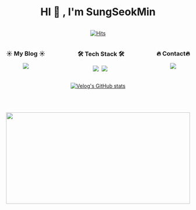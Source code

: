 
<div style="width: 100%, height: 100%; display: flex; flex-direction: column">
<div style="width: 100%; display: flex; flex-direction: column; align-items: center;">
<h1>HI 👋 , I'm SungSeokMin</h1>

[![Hits](https://hits.seeyoufarm.com/api/count/incr/badge.svg?url=https%3A%2F%2Fgithub.com%2FSungSeokMin&count_bg=%2379C83D&title_bg=%23555555&icon=&icon_color=%23E7E7E7&title=hits&edge_flat=false)](https://hits.seeyoufarm.com)

</div>

<div style="width: 100%; display: flex; justify-content: space-between">
  <div>
    <h3 align='center'>☀️ My Blog ☀️</h3> 
      <p align="center">
      <a href="https://velog.io/@jkl1545">
        <img src="http://img.shields.io/badge/-Velog-green?style=flat&logo=Blogger&logoColor=white" />
      </a>
      </P>
  </div>

  <div>
    <h3 align='center'>🛠 Tech Stack 🛠</h3> 
    <p align="center">
      <img src="https://img.shields.io/badge/-JavaScript-F7DF1E?style=flat-square&logo=JavaScript&logoColor=white" />&nbsp
      <img src="https://img.shields.io/badge/-React-61DAFB?style=flat-square&logo=React&logoColor=white" />&nbsp
    </P>
  </div>

  <div>
    <h3 align='center'>🔥 Contact🔥 </h3>
    <p align="center">
    <a href="https://instagram.com/sungstonemin">
      <img src="http://img.shields.io/badge/-Instagram-white?style=flat&logo=Instagram&link=https://instagram.com/sungstonemin" />
    </a>
    </p>
  </div>
</div>

<div align="center" style="text-align:center">
  
  [![Velog's GitHub stats](https://velog-readme-stats.vercel.app/api?name=hooomin&tag=React-Query)](https://velog.io/@jkl1545)
  
</div>

<div style="width: 100%; margin-top: 50px;">
  <img src="https://github-readme-stats.vercel.app/api?username=SungSeokMin&theme=dracula&show_icons=true" style="width: 100%; height: 250px" />
</div>
</div>
